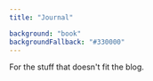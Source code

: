 ```yaml
---
title: "Journal"

background: "book"
backgroundFallback: "#330000"
---
```


For the stuff that doesn't fit the blog.
